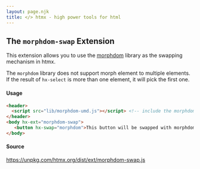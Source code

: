 ```yaml
---
layout: page.njk
title: </> htmx - high power tools for html
---
```


## The `morphdom-swap` Extension

This extension allows you to use the [morphdom](https://github.com/patrick-steele-idem/morphdom) library as the
swapping mechanism in htmx.

The `morphdom` library does not support morph element to multiple elements. If the result of `hx-select` is more than one element, it will pick the first one.

#### Usage

```html
<header>
  <script src="lib/morphdom-umd.js"></script> <!-- include the morphdom library -->
</header>
<body hx-ext="morphdom-swap">
   <button hx-swap="morphdom">This button will be swapped with morphdom!</button>
</body>
```

#### Source

<https://unpkg.com/htmx.org/dist/ext/morphdom-swap.js>

